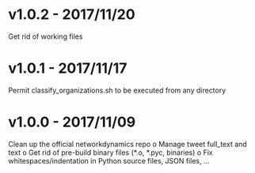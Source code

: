 v1.0.2 - 2017/11/20
===================

Get rid of working files

v1.0.1 - 2017/11/17
===================

Permit classify_organizations.sh to be executed from any directory

v1.0.0 - 2017/11/09
===================

Clean up the official networkdynamics repo
o Manage tweet full_text and text
o Get rid of pre-build binary files (*.o, *.pyc, binaries)
o Fix whitespaces/indentation in Python source files, JSON files, ...
